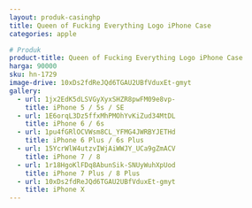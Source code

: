 ```yaml
---
layout: produk-casinghp
title: Queen of Fucking Everything Logo iPhone Case
categories: apple

# Produk
product-title: Queen of Fucking Everything Logo iPhone Case
harga: 90000
sku: hn-1729
image-drive: 10xDs2fdReJQd6TGAU2UBfVduxEt-gmyt
gallery:
  - url: 1jx2EdK5dLSVGyXyxSHZR8pwFM09e8vp-
    title: iPhone 5 / 5s / SE
  - url: 1E6orqL3Dz5ffxMhPMOhYvKiZud34MtDL
    title: iPhone 6 / 6s
  - url: 1pu4fGRlOCVWsm8CL_YFMG4JWRBYJETHd
    title: iPhone 6 Plus / 6s Plus
  - url: 15YcrWlW4utzvIWjAiWWJY_UCa9gZmACV
    title: iPhone 7 / 8
  - url: 1r18HgoKlFDq8AbunSik-SNUyWuhXpUod
    title: iPhone 7 Plus / 8 Plus
  - url: 10xDs2fdReJQd6TGAU2UBfVduxEt-gmyt
    title: iPhone X
---
```

